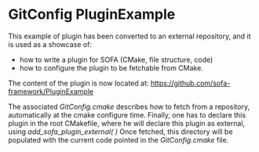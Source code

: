 # GitConfig PluginExample

This example of plugin has been converted to an external repository, and it is used as a showcase of:
 - how to write a plugin for SOFA (CMake, file structure, code)
 - how to configure the plugin to be fetchable from CMake.

The content of the plugin is now located at: https://github.com/sofa-framework/PluginExample 

The associated *GitConfig.cmake* describes how to fetch from a repository, automatically at the cmake configure time.
Finally, one has to declare this plugin in the root CMakefile, where he will declare this plugin as external, using *add_sofa_plugin_external(<dirname> <projectname>)*
Once fetched, this directory will be populated with the current code pointed in the *GitConfig.cmake* file.
